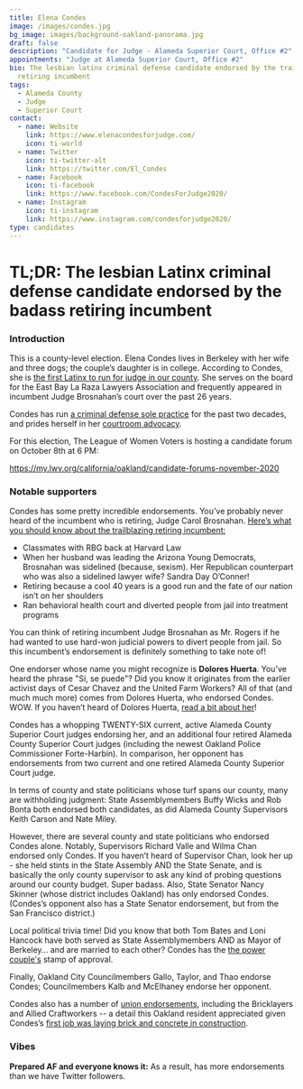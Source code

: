 ```yaml
---
title: Elena Condes
image: /images/condes.jpg
bg_image: images/background-oakland-panorama.jpg
draft: false
description: "Candidate for Judge - Alameda Superior Court, Office #2"
appointments: "Judge at Alameda Superior Court, Office #2"
bio: The lesbian latinx criminal defense candidate endorsed by the trailblazing
  retiring incumbent
tags:
  - Alameda County
  - Judge
  - Superior Court
contact:
  - name: Website
    link: https://www.elenacondesforjudge.com/
    icon: ti-world
  - name: Twitter
    icon: ti-twitter-alt
    link: https://twitter.com/El_Condes
  - name: Facebook
    icon: ti-facebook
    link: https://www.facebook.com/CondesForJudge2020/
  - name: Instagram
    icon: ti-instagram
    link: https://www.instagram.com/condesforjudge2020/
type: candidates
---
```

# TL;DR: The lesbian Latinx criminal defense candidate endorsed by the badass retiring incumbent

### Introduction

This is a county-level election. Elena Condes lives in Berkeley with her wife and three dogs; the couple’s daughter is in college. According to Condes, she is [the first Latinx to run for judge in our county](https://www.elenacondesforjudge.com/about.html). She serves on the board for the East Bay La Raza Lawyers Association and frequently appeared in incumbent Judge Brosnahan’s court over the past 26 years.

Condes has run [a criminal defense sole practice](https://www.mercurynews.com/2020/01/14/editorial-elect-elena-condes-for-alameda-superior-court-judge/) for the past two decades, and prides herself in her [courtroom advocacy](https://www.mercurynews.com/2020/01/14/editorial-elect-elena-condes-for-alameda-superior-court-judge/).

For this election, The League of Women Voters is hosting a candidate forum on October 8th at 6 PM:

https://my.lwv.org/california/oakland/candidate-forums-november-2020

### Notable supporters

Condes has some pretty incredible endorsements. You’ve probably never heard of the incumbent who is retiring, Judge Carol Brosnahan. [Here’s what you should know about the trailblazing retiring incumbent:](https://www.sfchronicle.com/crime/article/Alameda-County-judge-celebrates-40-years-on-14072589.php)

* Classmates with RBG back at Harvard Law
* When her husband was leading the Arizona Young Democrats, Brosnahan was sidelined (because, sexism). Her Republican counterpart who was also a sidelined lawyer wife? Sandra Day O’Conner!
* Retiring because a cool 40 years is a good run and the fate of our nation isn’t on her shoulders
* Ran behavioral health court and diverted people from jail into treatment programs

You can think of retiring incumbent Judge Brosnahan as Mr. Rogers if he had wanted to use hard-won judicial powers to divert people from jail. So this incumbent’s endorsement is definitely something to take note of!

One endorser whose name you might recognize is **Dolores Huerta**. You’ve heard the phrase "Sí, se puede"? Did you know it originates from the earlier activist days of Cesar Chavez and the United Farm Workers? All of that (and much much more) comes from Dolores Huerta, who endorsed Condes. WOW. If you haven’t heard of Dolores Huerta, [read a bit about her](https://en.wikipedia.org/wiki/Dolores_Huerta)!

Condes has a whopping TWENTY-SIX current, active Alameda County Superior Court judges endorsing her, and an additional four retired Alameda County Superior Court judges (including the newest Oakland Police Commissioner Forte-Harbin). In comparison, her opponent has endorsements from two current and one retired Alameda County Superior Court judge.

In terms of county and state politicians whose turf spans our county, many are withholding judgment: State Assemblymembers Buffy Wicks and Rob Bonta both endorsed both candidates, as did Alameda County Supervisors Keith Carson and Nate Miley.

However, there are several county and state politicians who endorsed Condes alone. Notably, Supervisors Richard Valle and Wilma Chan endorsed only Condes. If you haven’t heard of Supervisor Chan, look her up - she held stints in the State Assembly AND the State Senate, and is basically the only county supervisor to ask any kind of probing questions around our county budget. Super badass. Also, State Senator Nancy Skinner (whose district includes Oakland) has only endorsed Condes. (Condes’s opponent also has a State Senator endorsement, but from the San Francisco district.)

Local political trivia time! Did you know that both Tom Bates and Loni Hancock have both served as State Assemblymembers AND as Mayor of Berkeley… and are married to each other? [](http://www.oaklandmagazine.com/November-2016/The-Original-Power-Couple/index.php?cparticle=1&siarticle=0)Condes has the [the power couple's](http://www.oaklandmagazine.com/November-2016/The-Original-Power-Couple/index.php?cparticle=1&siarticle=0) stamp of approval.

Finally, Oakland City Councilmembers Gallo, Taylor, and Thao endorse Condes; Councilmembers Kalb and McElhaney endorse her opponent.

Condes also has a number of [union endorsements](https://www.elenacondesforjudge.com/endorsements.html), including the Bricklayers and Allied Craftworkers -- a detail this Oakland resident appreciated given Condes’s [first job was laying brick and concrete in construction](https://ballotpedia.org/Elena_Condes).

### Vibes

**Prepared AF and everyone knows it:** As a result, has more endorsements than we have Twitter followers.